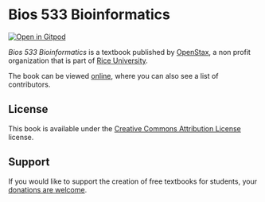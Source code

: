 # Bios 533 Bioinformatics

[![Open in Gitpod](https://gitpod.io/button/open-in-gitpod.svg)](https://gitpod.io/from-referrer/)

_Bios 533 Bioinformatics_ is a textbook published by [OpenStax](https://openstax.org/), a non profit organization that is part of [Rice University](https://www.rice.edu/).

The book can be viewed [online](https://github.com/cnx-user-books/cnxbook-bios-533-bioinformatics/releases/latest), where you can also see a list of contributors.

## License
This book is available under the [Creative Commons Attribution License](./LICENSE) license.

## Support
If you would like to support the creation of free textbooks for students, your [donations are welcome](https://riceconnect.rice.edu/donation/support-openstax-banner).
